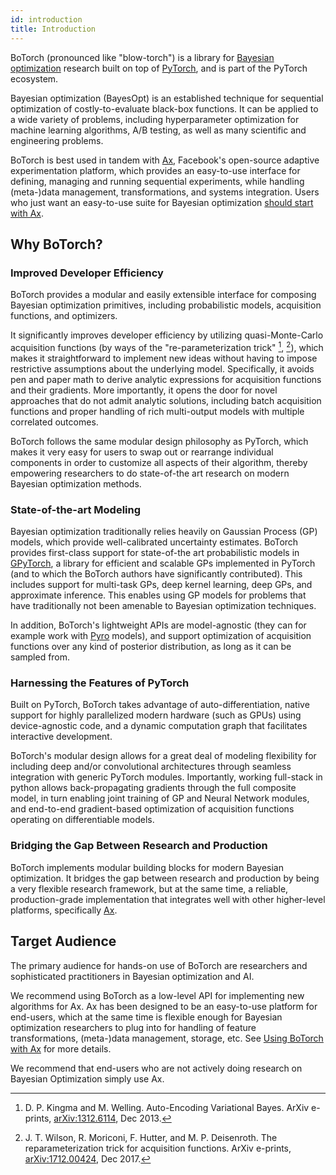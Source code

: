 ```yaml
---
id: introduction
title: Introduction
---
```


BoTorch (pronounced like "blow-torch") is a library for [Bayesian optimization](https://en.wikipedia.org/wiki/Bayesian_optimization)
research built on top of [PyTorch](https://pytorch.org/), and is part of the PyTorch ecosystem.

Bayesian optimization (BayesOpt) is an established technique for sequential
optimization of costly-to-evaluate black-box functions. It can be applied to a
wide variety of problems, including hyperparameter optimization for machine
learning algorithms, A/B testing, as well as many scientific and engineering
problems.

BoTorch is best used in tandem with [Ax](https://ax.dev), Facebook's open-source
adaptive experimentation platform, which provides an easy-to-use interface for
defining, managing and running sequential experiments, while handling
(meta-)data management, transformations, and systems integration. Users who just want an easy-to-use suite for Bayesian optimization [should start with Ax](https://ax.dev/docs/bayesopt).


## Why BoTorch?

### Improved Developer Efficiency

BoTorch provides a modular and easily extensible interface for composing
Bayesian optimization primitives, including probabilistic models, acquisition
functions, and optimizers.

It significantly improves developer efficiency by utilizing quasi-Monte-Carlo
acquisition functions (by ways of the "re-parameterization trick"
[^AutoEncVarBayes], [^ReparamAcq]), which makes it straightforward to implement
new ideas without having to impose restrictive assumptions about the underlying
model. Specifically, it avoids pen and paper math to derive analytic expressions
for acquisition functions and their gradients.
More importantly, it opens the door for novel approaches that do not admit
analytic solutions, including batch acquisition functions and proper handling of
rich multi-output models with multiple correlated outcomes.

BoTorch follows the same modular design philosophy as PyTorch, which makes it
very easy for users to swap out or rearrange individual components in order to
customize all aspects of their algorithm, thereby empowering researchers to do
state-of-the art research on modern Bayesian optimization methods.


### State-of-the-art Modeling

Bayesian optimization traditionally relies heavily on Gaussian Process (GP)
models, which provide well-calibrated uncertainty estimates. BoTorch provides
first-class support for state-of-the art probabilistic models in
[GPyTorch](https://gpytorch.ai), a library for efficient and scalable GPs
implemented in PyTorch (and to which the BoTorch authors have significantly contributed).
This includes support for multi-task GPs, deep kernel learning, deep GPs, and
approximate inference. This enables using GP models for problems that have
traditionally not been amenable to Bayesian optimization techniques.

In addition, BoTorch's lightweight APIs are model-agnostic (they can for example
work with [Pyro](http://pyro.ai) models), and support optimization of
acquisition functions over any kind of posterior distribution, as long as it can
be sampled from.


### Harnessing the Features of PyTorch

Built on PyTorch, BoTorch takes advantage of auto-differentiation, native
support for highly parallelized modern hardware (such as GPUs) using
device-agnostic code, and a dynamic computation graph that facilitates
interactive development.

BoTorch's modular design allows for a great deal of modeling flexibility for
including deep and/or convolutional architectures through seamless integration
with generic PyTorch modules. Importantly, working full-stack in python allows
back-propagating gradients through the full composite model, in turn enabling
joint training of GP and Neural Network modules, and end-to-end gradient-based
optimization of acquisition functions operating on differentiable models.


### Bridging the Gap Between Research and Production

BoTorch implements modular building blocks for modern Bayesian optimization.
It bridges the gap between research and production by being a very flexible
research framework, but at the same time, a reliable, production-grade
implementation that integrates well with other higher-level platforms,
specifically [Ax](https://ax.dev).


## Target Audience

The primary audience for hands-on use of BoTorch are researchers and
sophisticated practitioners in Bayesian optimization and AI.

We recommend using BoTorch as a low-level API for implementing new algorithms
for Ax. Ax has been designed to be an easy-to-use platform for end-users, which
at the same time is flexible enough for Bayesian optimization researchers to
plug into for handling of feature transformations, (meta-)data management,
storage, etc. See [Using BoTorch with Ax](../botorch_and_ax) for more details.

We recommend that end-users who are not actively doing research on Bayesian
Optimization simply use Ax.


[^AutoEncVarBayes]: D. P. Kingma and M. Welling. Auto-Encoding Variational Bayes.
ArXiv e-prints, [arXiv:1312.6114](https://arxiv.org/abs/1312.6114), Dec 2013.

[^ReparamAcq]: J. T. Wilson, R. Moriconi, F. Hutter, and M. P. Deisenroth.
The reparameterization trick for acquisition functions. ArXiv e-prints,
[arXiv:1712.00424](https://arxiv.org/abs/1712.00424), Dec 2017.
